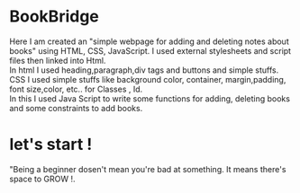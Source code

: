 # BookBridge
Here I am created an "simple webpage for adding and deleting notes about books"  using  HTML, CSS, JavaScript.
I used external stylesheets and script files then linked into Html.<br/>
In html I used heading,paragraph,div tags and buttons and simple stuffs.<br/>
CSS I used simple stuffs like background color, container, margin,padding, font size,color, etc.. for Classes , Id.<br/>
In this I used Java Script to write some functions for adding, deleting books and some constraints to add books.

# let's start !
"Being a beginner dosen't mean you're bad at something. It means there's space to GROW !.

